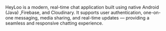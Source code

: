 HeyLoo is a modern, real-time chat application built using native Android (Java) ,Firebase, and Cloudinary. It supports user authentication, one-on-one messaging, media sharing, and real-time updates — providing a seamless and responsive chatting experience.
